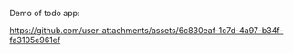 Demo of todo app:  


https://github.com/user-attachments/assets/6c830eaf-1c7d-4a97-b34f-fa3105e961ef


